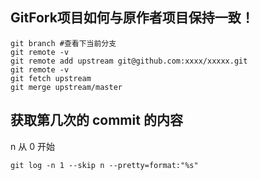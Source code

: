 ## GitFork项目如何与原作者项目保持一致！
```shell
git branch #查看下当前分支
git remote -v
git remote add upstream git@github.com:xxxx/xxxxx.git
git remote -v
git fetch upstream
git merge upstream/master
```

## 获取第几次的 commit 的内容
n 从 0 开始
```shell
git log -n 1 --skip n --pretty=format:"%s"  
```
